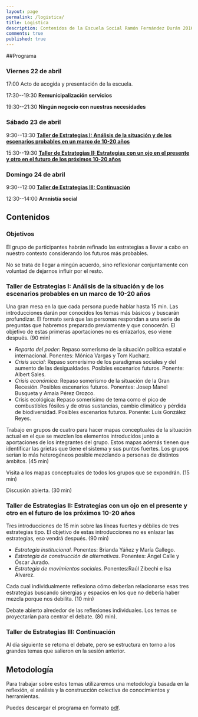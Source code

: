 ```yaml
---
layout: page
permalink: /logistica/
title: Logistica
description: Contenidos de la Escuela Social Ramón Fernández Durán 2016
comments: true
published: true
---
```


##Programa

### Viernes 22 de abril
17:00 Acto de acogida y presentación de la escuela.

17:30--19:30 **Remunicipalización servicios**

19:30--21:30 **Ningún negocio con nuestras necesidades**


### Sábado 23 de abril
9:30--13:30 **[Taller de Estrategias I: Análisis de la situación y de los escenarios probables en un marco de 10-20 años](#taller1)**

15:30--19:30 **[Taller de Estrategias II: Estrategias con un ojo en el presente y otro en el futuro de los próximos 10-20 años](#taller2)**

### Domingo 24 de abril
9:30--12:00 **[Taller de Estrategias III: Continuación ](#taller3)**

12:30--14:00 **Amnistía social**

## Contenidos

### Objetivos
El grupo de participantes habrán refinado las estrategias a llevar a cabo en nuestro contexto considerando los futuros más probables.

No se trata de llegar a ningún acuerdo, sino reflexionar conjuntamente con voluntad de dejarnos influir por el resto.


### <a name="taller1"></a>Taller de Estrategias I: Análisis de la situación y de los escenarios probables en un marco de 10-20 años
Una gran mesa en la que cada persona puede hablar hasta 15 min. Las introducciones darán por conocidos los temas más básicos y buscarán profundizar. El formato será que las personas respondan a una serie de preguntas que habremos preparado previamente y que conocerán. El objetivo de estas primeras aportaciones no es enlazarlos, eso viene después. (90 min)

- *Reparto del poder*: Repaso somerísmo de la situación política estatal e internacional. Ponentes: Mónica Vargas y Tom Kucharz.
- *Crisis social*: Repaso somerísimo de los paradigmas sociales y del aumento de las desigualdades. Posibles escenarios futuros. Ponente: Albert Sales.
- *Crisis económica*: Repaso somerísmo de la situación de la Gran Recesión. Posibles escenarios futuros. Ponentes: Josep Manel Busqueta y Amaia Pérez Orozco.
- Crisis ecológica: Repaso somerísimo de tema como el pico de combustibles fósiles y de otras sustancias, cambio climático y pérdida de biodiversidad. Posibles escenarios futuros. Ponente: Luis González Reyes.

Trabajo en grupos de cuatro para hacer mapas conceptuales de la situación actual en el que se mezclen los elementos introducidos junto a aportaciones de los integrantes del grupo. Estos mapas además tienen que identificar las grietas que tiene el sistema y sus puntos fuertes. Los grupos serían lo más heterogéneos posible mezclando a personas de distintos ámbitos. (45 min)

Visita a los mapas conceptuales de todos los grupos que se expondrán. (15 min)

Discusión abierta. (30 min)

### <a name="taller2"></a>Taller de Estrategias II: Estrategias con un ojo en el presente y otro en el futuro de los próximos 10-20 años

Tres introducciones de 15 min sobre las líneas fuertes y débiles de tres estrategias tipo. El objetivo de estas introducciones no es enlazar las estrategias, eso vendrá después. (90 min) 

- *Estrategia institucional*. Ponentes: Brianda Yáñez y María Gallego.
- *Estrategia de construcción de alternativas*. Ponentes: Ángel Calle y Óscar Jurado.
- *Estrategia de movimientos sociales*. Ponentes:Raúl Zibechi e Isa Álvarez.

Cada cual individualmente reflexiona cómo deberían relacionarse esas tres estrategias buscando sinergias y espacios en los que no debería haber mezcla porque nos debilita. (10 min)

Debate abierto alrededor de las reflexiones individuales. Los temas se proyectarían para centrar el debate. (80 min).

### <a name="taller3"></a>Taller de Estrategias III: Continuación
Al día siguiente se retoma el debate, pero se estructura en torno a los grandes temas que salieron en la sesión anterior.

## Metodología

Para trabajar sobre estos temas utilizaremos una metodología basada en la reflexión, el análisis y la construcción colectiva de conocimientos y herramientas. 

Puedes descargar el programa en formato [pdf](/docs/programa_escuela_ramon_fdez_2016.pdf).